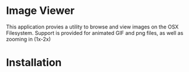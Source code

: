Image Viewer
===


This application provies a utility to browse and view images on the OSX Filesystem. Support is provided for animated GIF and png files, as well as zooming in (1x-2x)



Installation
===
